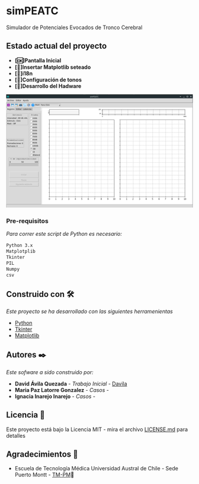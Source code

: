 # simPEATC
 Simulador de Potenciales Evocados de Tronco Cerebral

## Estado actual del proyecto

* **[:ok:]Pantalla Inicial**
* **[:speak_no_evil:]Insertar Matplotlib seteado**
* **[:construction_worker:]i18n**
* **[:rat:]Configuración de tonos**
* **[:rat:]Desarrollo del Hadware**

![Imagen pantalla inicial](images/Screenshot1.png "Pantalla Inicial")


### Pre-requisitos
_Para correr este script de Python es necesario:_

```
Python 3.x
Matplotplib 
Tkinter
PIL
Numpy
csv
```


## Construido con 🛠️

_Este proyecto se ha desarrollado con las siguientes herramenientas_

* [Python](https://www.python.org/) 
* [Tkinter](https://docs.python.org/2/library/tkinter.html) 
* [Matplotlib](https://matplotlib.org/) 



## Autores ✒️

_Este sofware a sido construido por:_

* **David Ávila Quezada** - *Trabajo Inicial* - [Davila](http://tmedicapm.uach.cl/docentes/david-%C3%A1vila-quezada)
* **Maria Paz Latorre Gonzalez** - *Casos* - 
* **Ignacia Inarejo Inarejo** - *Casos* - 

## Licencia 📄

Este proyecto está bajo la Licencia MIT - mira el archivo [LICENSE.md](LICENSE.md) para detalles

## Agradecimientos 🎁

* Escuela de Tecnología Médica Universidad Austral de Chile - Sede Puerto Montt -  [TM-PM](http://tmedicapm.uach.cl/)📢

